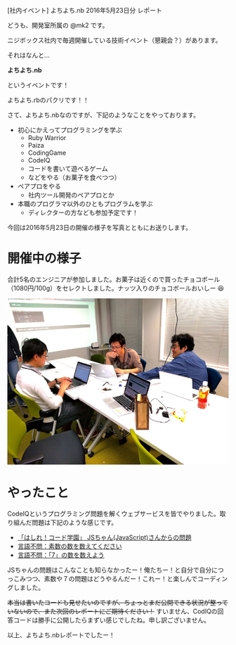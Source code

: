 [社内イベント] よちよち.nb 2016年5月23日分 レポート

どうも、開発室所属の @mk2 です。

ニジボックス社内で毎週開催している技術イベント（懇親会？）があります。

それはなんと…

**よちよち.nb**

というイベントです！

よちよち.rbのパクリです！！

さて、よちよち.nbなのですが、下記のようなことをやっております。

- 初心にかえってプログラミングを学ぶ
    - Ruby Warrior
    - Paiza
    - CodingGame
    - CodeIQ
    - コードを書いて遊べるゲーム
    - などをやる（お菓子を食べつつ）
- ペアプロをやる
    - 社内ツール開発のペアプロとか
- 本職のプログラマ以外のひともプログラムを学ぶ
    - ディレクターの方なども参加予定です！

今回は2016年5月23日の開催の様子を写真とともにお送りします。

# 開催中の様子
合計5名のエンジニアが参加しました。お菓子は近くので買ったチョコボール（1080円/100g）をセレクトしました。ナッツ入りのチョコボールおいしー :laughing: 

![yochiyochi.nb](blogs/20160523-yochiyochi-nb/yochiyochi-nb.jpg)

# やったこと
CodeIQというプログラミング問題を解くウェブサービスを皆でやりました。取り組んだ問題は下記のような感じです。

- [「はしれ！コード学園」   JSちゃん(JavaScript)さんからの問題](https://codeiq.jp/q/2378)
- [言語不問：素数の数を数えてください](https://codeiq.jp/q/1621)
- [言語不問：「7」の数を数えよう](https://codeiq.jp/q/1630)

JSちゃんの問題はこんなことも知らなかったー！俺たちー！と自分で自分につっこみつつ、素数や７の問題はどうやるんだー！これー！と楽しんでコーディングしました。

~~本当は書いたコードも見せたいのですが、ちょっとまだ公開できる状況が整っていないので、また次回のレポートにご期待ください！~~
すいません、CodIQの回答コードは勝手に公開したらまずい感じでしたね。申し訳ございません。

以上、よちよち.nbレポートでしたー！

